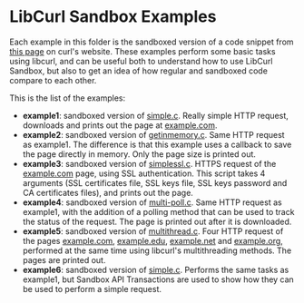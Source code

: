 # LibCurl Sandbox Examples

Each example in this folder is the sandboxed version of a code snippet from
[this page](https://curl.haxx.se/libcurl/c/example.html) on curl's website.
These examples perform some basic tasks using libcurl, and can be useful both to
understand how to use LibCurl Sandbox, but also to get an idea of how regular
and sandboxed code compare to each other.

This is the list of the examples:

-   **example1**: sandboxed version of
    [simple.c](https://curl.haxx.se/libcurl/c/simple.html). Really simple HTTP
    request, downloads and prints out the page at
    [example.com](http://example.com).
-   **example2**: sandboxed version of
    [getinmemory.c](https://curl.haxx.se/libcurl/c/getinmemory.html). Same HTTP
    request as example1. The difference is that this example uses a callback to
    save the page directly in memory. Only the page size is printed out.
-   **example3**: sandboxed version of
    [simplessl.c](https://curl.haxx.se/libcurl/c/simplessl.html). HTTPS request
    of the [example.com](https://example.com) page, using SSL authentication.
    This script takes 4 arguments (SSL certificates file, SSL keys file, SSL
    keys password and CA certificates files), and prints out the page.
-   **example4**: sandboxed version of
    [multi-poll.c](https://curl.haxx.se/libcurl/c/multi-poll.html). Same HTTP
    request as example1, with the addition of a polling method that can be used
    to track the status of the request. The page is printed out after it is
    downloaded.
-   **example5**: sandboxed version of
    [multithread.c](https://curl.haxx.se/libcurl/c/multithread.html). Four HTTP
    request of the pages [example.com](http://example.com),
    [example.edu](http://example.edu), [example.net](http://example.net) and
    [example.org](http://example.org), performed at the same time using
    libcurl's multithreading methods. The pages are printed out.
-   **example6**: sandboxed version of
    [simple.c](https://curl.haxx.se/libcurl/c/simple.html). Performs the same
    tasks as example1, but Sandbox API Transactions are used to show how they
    can be used to perform a simple request.
